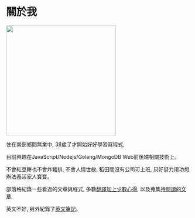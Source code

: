 # 關於我

<img src="https://scontent-tpe1-1.xx.fbcdn.net/hphotos-xft1/v/t1.0-9/11425234_10200660703437802_2792136413070893720_n.jpg?oh=466390dc91f671b4a7bae5e94031cd2b&oe=562176E8" style="width: 300px" />

住在南部鄉間無業中, 38歲了才開始好好學習寫程式, 

目前興趣在JavaScript/Nodejs/Golang/MongoDB Web前後端相關技術上。

不會紅豆餅也不會炸雞排, 不會人情世故, 稻田間沒有公司可上班, 只好努力用功想辦法養活家人寶寶。

部落格紀錄一些看過的文章與程式, 多數[翻譯加上少數心得](/), 以及蒐集[待閱讀的文章](/pages/Bookmarks.html),

英文不好, 另外紀錄了[英文筆記](/english)。

